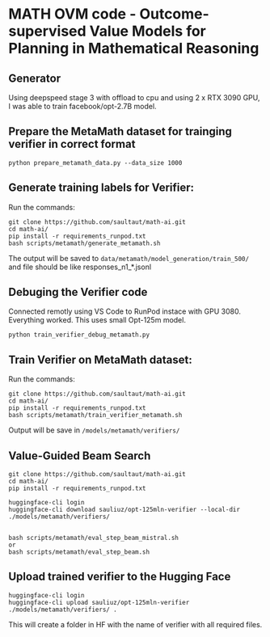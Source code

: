 # MATH OVM code - Outcome-supervised Value Models for Planning in Mathematical Reasoning


## Generator
 Using deepspeed stage 3 with offload to cpu and using 2 x RTX 3090 GPU, I was able to train facebook/opt-2.7B model.



## Prepare the MetaMath dataset for trainging verifier in correct format

```
python prepare_metamath_data.py --data_size 1000
```


## Generate training labels for Verifier:
Run the commands:
```
git clone https://github.com/saultaut/math-ai.git
cd math-ai/
pip install -r requirements_runpod.txt
bash scripts/metamath/generate_metamath.sh
```
The output will be saved to `data/metamath/model_generation/train_500/` and file should be like responses_n1_*.jsonl

## Debuging the Verifier code

Connected remotly using VS Code to RunPod instace with GPU 3080. Everything worked. This uses small Opt-125m model.

```
python train_verifier_debug_metamath.py
```

## Train Verifier on MetaMath dataset:
Run the commands:
```
git clone https://github.com/saultaut/math-ai.git
cd math-ai/
pip install -r requirements_runpod.txt
bash scripts/metamath/train_verifier_metamath.sh
```

Output will be save in `/models/metamath/verifiers/`


## Value-Guided Beam Search

```
git clone https://github.com/saultaut/math-ai.git
cd math-ai/
pip install -r requirements_runpod.txt

huggingface-cli login
huggingface-cli download sauliuz/opt-125mln-verifier --local-dir ./models/metamath/verifiers/


bash scripts/metamath/eval_step_beam_mistral.sh
or  
bash scripts/metamath/eval_step_beam.sh

```


## Upload trained verifier to the Hugging Face

```
huggingface-cli login
huggingface-cli upload sauliuz/opt-125mln-verifier ./models/metamath/verifiers/ .
```

This will create a folder in HF with the name of verifier with all required files.